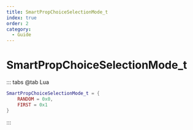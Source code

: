 ```yaml
---
title: SmartPropChoiceSelectionMode_t
index: true
order: 2
category:
  - Guide
---
```


# SmartPropChoiceSelectionMode_t
::: tabs
@tab Lua
```lua
SmartPropChoiceSelectionMode_t = {
    RANDOM = 0x0,
    FIRST = 0x1
}
```
:::